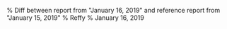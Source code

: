 % Diff between report from "January 16, 2019" and reference report from "January 15, 2019"
% Reffy
% January 16, 2019

